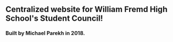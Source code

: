 
## Centralized website for William Fremd High School's Student Council!

#### Built by Michael Parekh in 2018.
